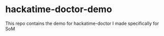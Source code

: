 # hackatime-doctor-demo
This repo contains the demo for hackatime-doctor I made specifically for SoM
